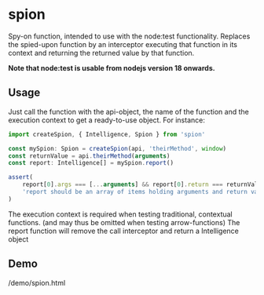 # spion
Spy-on function, intended to use with the node:test functionality.
Replaces the spied-upon function by an interceptor executing that function in its context
and returning the returned value by that function.

__Note that node:test is usable from nodejs version 18 onwards.__

## Usage
Just call the function with the
api-object, the name of the function and the execution context
to get a ready-to-use object. For instance:
```javascript
import createSpion, { Intelligence, Spion } from 'spion'

const mySpion: Spion = createSpion(api, 'theirMethod', window)
const returnValue = api.theirMethod(arguments)
const report: Intelligence[] = mySpion.report()

assert(
    report[0].args === [...arguments] && report[0].return === returnValue,
    'report should be an array of items holding arguments and return values'
)
```
The execution context is required when testing traditional, contextual functions.
(and may thus be omitted when testing arrow-functions)
The report function will remove the call interceptor and return a Intelligence object

## Demo
/demo/spion.html
